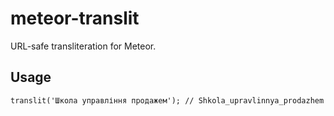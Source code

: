 # meteor-translit
URL-safe transliteration for Meteor.

## Usage

```
translit('Школа управління продажем'); // Shkola_upravlinnya_prodazhem
```
